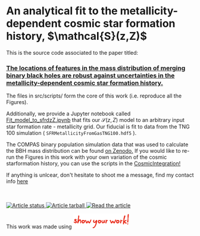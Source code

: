 
<h1>
An analytical fit to the metallicity-dependent cosmic star formation history, $\mathcal{S}(z,Z)$
</h1>
<p>
This is the source code associated to the paper titled:
</p>

<h3>
<a href="https://ui.adsabs.harvard.edu/abs/2022arXiv220903385V/abstract">The locations of features in the mass distribution of merging binary black holes are robust against uncertainties in the metallicity-dependent cosmic star formation history.</a>
</h3>

<p>

The files in src/scripts/ form the core of this work (i.e. reproduce all the Figures). 

Additionally, we provide a Jupyter notebook called <a href="./src/scripts/Notebooks/Fit_model_to_sfrdzZ.ipynb">Fit_model_to_sfrdzZ.ipynb</a> that fits our $\mathcal{S}(z,Z)$ model to an arbitrary input star formation rate - metallicity grid. Our fiducial is fit to data from the TNG 100 simulation ( $\texttt{SFRMetallicityFromGasTNG100.hdf5}$ ). 

  
The COMPAS binary population simulation data that was used to calculate the BBH mass distribution can be found <a href="https://sandbox.zenodo.org/deposit/1153294">on Zenodo.</a> If you would like to re-run the Figures in this work with your own variation of the cosmic starformation history, you can use the scripts in the <a href="./src/scripts/CosmicIntegration/">CosmicIntegration!</a>

If anything is unlcear, don't hesitate to shoot me a message, find my contact info  <a href="https://liekevanson.github.io/contact.html"> here</a>
  
</p>


<br>
<br>
<a href="https://github.com/LiekeVanSon/SFRD_fit/actions/workflows/build.yml">
<img src="https://github.com/LiekeVanSon/SFRD_fit/actions/workflows/build.yml/badge.svg?branch=main" alt="Article status"/>
</a>
<a href="https://github.com/LiekeVanSon/SFRD_fit/raw/main-pdf/arxiv.tar.gz">
<img src="https://img.shields.io/badge/article-tarball-blue.svg?style=flat" alt="Article tarball"/>
</a>
<a href="https://github.com/LiekeVanSon/SFRD_fit/raw/main-pdf/article.pdf">
<img src="https://img.shields.io/badge/article-pdf-blue.svg?style=flat" alt="Read the article"/>
</a>
</p> 
This work was made using
<a href="https://github.com/showyourwork/showyourwork">
<img width = "150" src="https://raw.githubusercontent.com/showyourwork/.github/main/images/showyourwork.png" alt="showyourwork"/>
</a>
